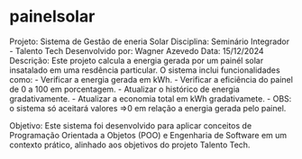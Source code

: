 # painelsolar

Projeto: Sistema de Gestão de eneria Solar
Disciplina: Seminário Integrador - Talento Tech
Desenvolvido por: Wagner Azevedo
Data: 15/12/2024
Descrição:
    Este projeto calcula a energia gerada por um painél solar insatalado em uma resdência particular.
    O sistema inclui funcionalidades como:
    - Verificar a energia gerada em kWh.
    - Verificar a eficiência do painel de 0 a 100 em porcentagem.
    - Atualizar o histórico de energia gradativamente.
    - Atualizar a economia total em kWh gradativamete.
    - OBS: o sistema só aceitará valores =>0 em relação a energia gerada pelo painel.

Objetivo:
    Este sistema foi desenvolvido para aplicar conceitos de Programação Orientada a Objetos (POO)
    e Engenharia de Software em um contexto prático, alinhado aos objetivos do projeto Talento Tech.
